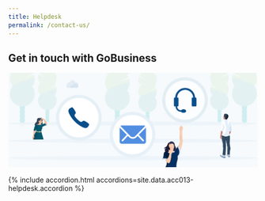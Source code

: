 ```yaml
---
title: Helpdesk
permalink: /contact-us/
---
```


## Get in touch with GoBusiness

![Helpdesk](/images/Helpdesk.jpg)

{% include accordion.html accordions=site.data.acc013-helpdesk.accordion %}